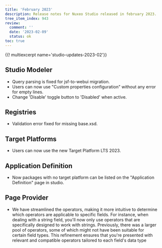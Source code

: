 ```yaml
---
title: 'February 2023'
description: Release notes for Nuxeo Studio released in february 2023.
tree_item_index: 943
review:
  comment: ''
  date: '2023-02-09'
  status: ok
toc: true
---
```


{{! multiexcerpt name='studio-updates-2023-02'}}

## Studio Modeler

- Query parsing is fixed for jsf-to-webui migration.
- Users can now use "Custom properties configuration" without any error for empty lines.
- Change 'Disable' toggle button to 'Disabled' when active.

## Registries

- Validation error fixed for missing base.xsd.

## Target Platforms

- Users can now use the new Target Platform LTS 2023.

## Application Definition

- Now packages with no target platform can be listed on the "Application Definition" page in studio.

## Page Provider

- We have streamlined the operators, making it more intuitive to determine which operators are applicable to specific fields.
  For instance, when dealing with a string field, you'll now only use operators that are specifically designed to work with strings. Previously, there was a larger pool 
  of operators, some of which might not have been suitable for certain field types. This refinement ensures that you're presented with relevant and compatible operators 
  tailored to each field's data type
